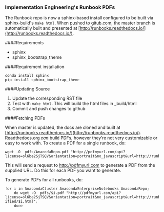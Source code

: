 ### Implementation Engineering's Runbook PDFs

The Runbook repo is now a sphinx-based install configured to be built via sphinx-build's `make html`. When pushed to gitub.com, the master branch is automatically built and presented at [http://runbooks.readthedocs.io/](http://runbooks.readthedocs.io/).

####Requirements

- sphinx
- sphinx_bootstrap_theme

####Requirement installation

	conda install sphinx
	pip install sphinx_bootstrap_theme

####Updating Source

1. Update the corresponding RST file
2. Test with `make html`. This will build the html files in _build/html
3. Commit and push changes to github

####Fetching PDFs

When master is updated, the docs are cloned and built at [http://runbooks.readthedocs.io/](http://runbooks.readthedocs.io/). Readthedocs.org _can_ build PDFs, however they're not very customizable or easy to work with.
To create a PDF for a single runbook, do:

	wget -O  pdfs/AnacodaRepo.pdf "http://pdfmyurl.com/api?license=ol6be2SjTSQV&orientation=portrait&no_javascript&url=http://runbooks.readthedocs.io/en/latest/AnacondaRepo.html

This will send a request to http://pdfmyurl.com to generate a PDF from the supplied URL. Do this for each PDF you want to generate.

To generate PDFs for all runbooks, do:
	
	for i in AnacondaCluster AnacondaEnterpriseNotebooks AnacondaRepo;
		do wget -O  pdfs/$i.pdf "http://pdfmyurl.com/api?license=ol6be2SjTSQV&orientation=portrait&no_javascript&url=http://runbooks.readthedocs.io/en/sphinx-ified/$i.html";
		done